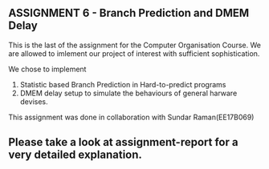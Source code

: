 ## ASSIGNMENT 6 - Branch Prediction and DMEM Delay

This is the last of the assignment for the Computer Organisation Course. We are allowed to imlement our project of interest with sufficient sophistication.

We chose to implement 
1. Statistic based Branch Prediction in Hard-to-predict programs
2. DMEM delay setup to simulate the behaviours of general harware devises.

This assignment was done in collaboration with Sundar Raman(EE17B069)

## Please take a look at assignment-report for a very detailed explanation.
